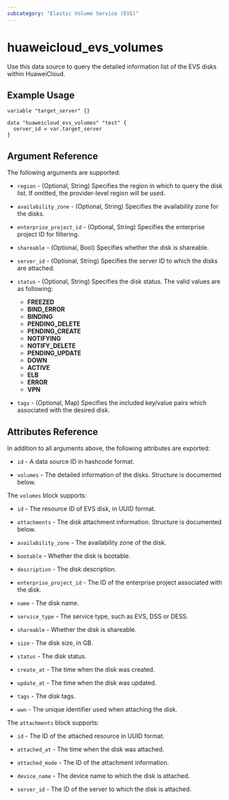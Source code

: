 ```yaml
---
subcategory: "Elastic Volume Service (EVS)"
---
```


# huaweicloud_evs_volumes

Use this data source to query the detailed information list of the EVS disks within HuaweiCloud.

## Example Usage

```hcl
variable "target_server" {}

data "huaweicloud_evs_volumes" "test" {
  server_id = var.target_server
}
```

## Argument Reference

The following arguments are supported:

* `region` - (Optional, String) Specifies the region in which to query the disk list.
  If omitted, the provider-level region will be used.

* `availability_zone` - (Optional, String) Specifies the availability zone for the disks.

* `enterprise_project_id` - (Optional, String) Specifies the enterprise project ID for filtering.

* `shareable` - (Optional, Bool) Specifies whether the disk is shareable.

* `server_id` - (Optional, String) Specifies the server ID to which the disks are attached.

* `status` - (Optional, String) Specifies the disk status. The valid values are as following:
  + **FREEZED**
  + **BIND_ERROR**
  + **BINDING**
  + **PENDING_DELETE**
  + **PENDING_CREATE**
  + **NOTIFYING**
  + **NOTIFY_DELETE**
  + **PENDING_UPDATE**
  + **DOWN**
  + **ACTIVE**
  + **ELB**
  + **ERROR**
  + **VPN**

* `tags` - (Optional, Map) Specifies the included key/value pairs which associated with the desired disk.

## Attributes Reference

In addition to all arguments above, the following attributes are exported:

* `id` - A data source ID in hashcode format.

* `volumes` - The detailed information of the disks. Structure is documented below.

The `volumes` block supports:

* `id` - The resource ID of EVS disk, in UUID format.

* `attachments` - The disk attachment information. Structure is documented below.

* `availability_zone` - The availability zone of the disk.

* `bootable` - Whether the disk is bootable.

* `description` - The disk description.

* `enterprise_project_id` - The ID of the enterprise project associated with the disk.

* `name` - The disk name.

* `service_type` - The service type, such as EVS, DSS or DESS.

* `shareable` - Whether the disk is shareable.

* `size` - The disk size, in GB.

* `status` - The disk status.

* `create_at` - The time when the disk was created.

* `update_at` - The time when the disk was updated.

* `tags` - The disk tags.

* `wwn` - The unique identifier used when attaching the disk.

The `attachments` block supports:

* `id` - The ID of the attached resource in UUID format.

* `attached_at` - The time when the disk was attached.

* `attached_mode` - The ID of the attachment information.

* `device_name` - The device name to which the disk is attached.

* `server_id` - The ID of the server to which the disk is attached.
